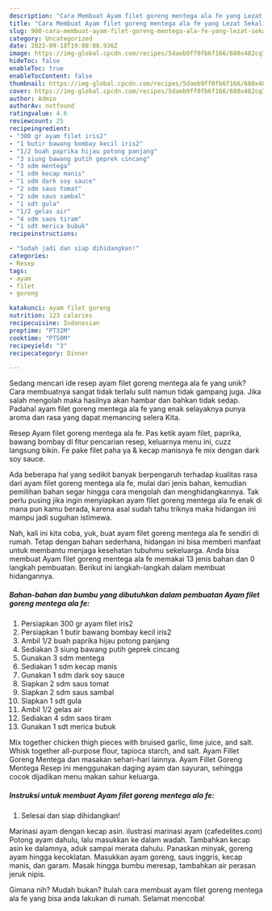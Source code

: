```yaml
---
description: "Cara Membuat Ayam filet goreng mentega ala fe yang Lezat Sekali"
title: "Cara Membuat Ayam filet goreng mentega ala fe yang Lezat Sekali"
slug: 900-cara-membuat-ayam-filet-goreng-mentega-ala-fe-yang-lezat-sekali
category: Uncategorized
date: 2022-09-18T19:00:08.936Z
image: https://img-global.cpcdn.com/recipes/5daeb9ff0fb6f166/680x482cq70/ayam-filet-goreng-mentega-ala-fe-foto-resep-utama.jpg
hideToc: false
enableToc: true
enableTocContent: false
thumbnail: https://img-global.cpcdn.com/recipes/5daeb9ff0fb6f166/680x482cq70/ayam-filet-goreng-mentega-ala-fe-foto-resep-utama.jpg
cover: https://img-global.cpcdn.com/recipes/5daeb9ff0fb6f166/680x482cq70/ayam-filet-goreng-mentega-ala-fe-foto-resep-utama.jpg
author: Admin
authorAv: notfound
ratingvalue: 4.6
reviewcount: 25
recipeingredient:
- "300 gr ayam filet iris2"
- "1 butir bawang bombay kecil iris2"
- "1/2 buah paprika hijau potong panjang"
- "3 siung bawang putih geprek cincang"
- "3 sdm mentega"
- "1 sdm kecap manis"
- "1 sdm dark soy sauce"
- "2 sdm saus tomat"
- "2 sdm saus sambal"
- "1 sdt gula"
- "1/2 gelas air"
- "4 sdm saos tiram"
- "1 sdt merica bubuk"
recipeinstructions:

- "Sudah jadi dan siap dihidangkan!"
categories:
- Resep
tags:
- ayam
- filet
- goreng

katakunci: ayam filet goreng 
nutrition: 123 calories
recipecuisine: Indonesian
preptime: "PT32M"
cooktime: "PT50M"
recipeyield: "3"
recipecategory: Dinner

---
```





Sedang mencari ide resep ayam filet goreng mentega ala fe yang unik? Cara membuatnya sangat tidak terlalu sulit namun tidak gampang juga. Jika salah mengolah maka hasilnya akan hambar dan bahkan tidak sedap. Padahal ayam filet goreng mentega ala fe yang enak selayaknya punya aroma dan rasa yang dapat memancing selera Kita.





Resep Ayam filet goreng mentega ala fe. Pas ketik ayam filet, paprika, bawang bombay di fitur pencarian resep, keluarnya menu ini, cuzz langsung bikin. Fe pake filet paha ya &amp; kecap manisnya fe mix dengan dark soy sauce.

Ada beberapa hal yang sedikit banyak berpengaruh terhadap kualitas rasa dari ayam filet goreng mentega ala fe, mulai dari jenis bahan, kemudian pemilihan bahan segar hingga cara mengolah dan menghidangkannya. Tak perlu pusing jika ingin menyiapkan ayam filet goreng mentega ala fe enak di mana pun kamu berada, karena asal sudah tahu triknya maka hidangan ini mampu jadi suguhan istimewa.






Nah, kali ini kita coba, yuk, buat ayam filet goreng mentega ala fe sendiri di rumah. Tetap dengan bahan sederhana, hidangan ini bisa memberi manfaat untuk membantu menjaga kesehatan tubuhmu sekeluarga. Anda bisa membuat Ayam filet goreng mentega ala fe memakai 13 jenis bahan dan 0 langkah pembuatan. Berikut ini langkah-langkah dalam membuat hidangannya.

<!--inarticleads1-->

##### Bahan-bahan dan bumbu yang dibutuhkan dalam pembuatan Ayam filet goreng mentega ala fe:

1. Persiapkan 300 gr ayam filet iris2
1. Persiapkan 1 butir bawang bombay kecil iris2
1. Ambil 1/2 buah paprika hijau potong panjang
1. Sediakan 3 siung bawang putih geprek cincang
1. Gunakan 3 sdm mentega
1. Sediakan 1 sdm kecap manis
1. Gunakan 1 sdm dark soy sauce
1. Siapkan 2 sdm saus tomat
1. Siapkan 2 sdm saus sambal
1. Siapkan 1 sdt gula
1. Ambil 1/2 gelas air
1. Sediakan 4 sdm saos tiram
1. Gunakan 1 sdt merica bubuk


Mix together chicken thigh pieces with bruised garlic, lime juice, and salt. Whisk together all-purpose flour, tapioca starch, and salt. Ayam Fillet Goreng Mentega dan masakan sehari-hari lainnya. Ayam Fillet Goreng Mentega Resep ini menggunakan daging ayam dan sayuran, sehingga cocok dijadikan menu makan sahur keluarga. 

<!--inarticleads2-->

##### Instruksi untuk membuat Ayam filet goreng mentega ala fe:


1. Selesai dan siap dihidangkan!

Marinasi ayam dengan kecap asin. ilustrasi marinasi ayam (cafedelites.com) Potong ayam dahulu, lalu masukkan ke dalam wadah. Tambahkan kecap asin ke dalamnya, aduk sampai merata dahulu. Panaskan minyak, goreng ayam hingga kecoklatan. Masukkan ayam goreng, saus inggris, kecap manis, dan garam. Masak hingga bumbu meresap, tambahkan air perasan jeruk nipis. 

Gimana nih? Mudah bukan? Itulah cara membuat ayam filet goreng mentega ala fe yang bisa anda lakukan di rumah. Selamat mencoba!
